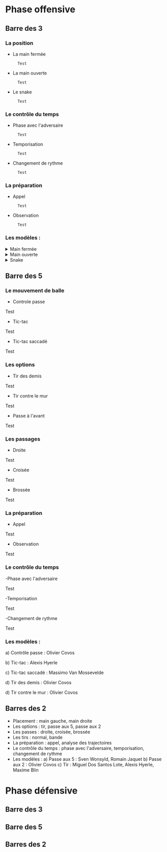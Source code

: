 
# Phase offensive

## Barre des 3

### La position 

- La main fermée

        Test 

- La main ouverte

        Test

- Le snake

        Test

### Le contrôle du temps

- Phase avec l'adversaire

        Test

- Temporisation

        Test

- Changement de rythme

        Test

### La préparation

- Appel

        Test

- Observation

        Test

### Les modèles :

<details>
<summary>Main fermée</summary>

**Sven Wonsyld**

**Damien Ledoux**

**Matthieu Noirez**

</details>

<details>
<summary>Main ouverte</summary>

<details>

<summary>Miguel Dos Santos Lote</summary>

![GIF demo](gif/dos_santos_off_3_ex1.gif)

![GIF demo](gif/dos_santos_off_3_ex2.gif)

![GIF demo](gif/dos_santos_off_3_ex3.gif)

</details>

<details>
<summary>Massimo Van Mossevelde</summary>

![GIF demo](gif/massimo_off_3_ex1.gif)

![GIF demo](gif/massimo_off_3_ex2.gif)

![GIF demo](gif/massimo_off_3_ex3.gif)

</details>

<details>
<summary>Olivier Covos</summary>

![GIF demo](gif/covos_off_3_ex1.gif)

![GIF demo](gif/covos_off_3_ex2.gif)

![GIF demo](gif/covos_off_3_ex3.gif)

</details>

**Olivier Covos**

</details>

<details>
<summary>Snake</summary>

**Alexis Hyerle**

**Enzo Covos**

**Julien Pierron**

</details>

## Barre des 5

### Le mouvement de balle
- Controle passe

Test
 
- Tic-tac

Test

- Tic-tac saccadé

Test

### Les options

- Tir des demis

Test

- Tir contre le mur

Test

- Passe à l'avant

Test

### Les passages

- Droite

Test

- Croisée

Test

- Brossée

Test

### La préparation

- Appel

Test

- Observation

Test

### Le contrôle du temps

-Phase avec l'adversaire

Test

-Temporisation

Test

-Changement de rythme

Test

### Les modèles :

a) Contrôle passe : Olivier Covos

b) Tic-tac : Alexis Hyerle

c) Tic-tac saccadé : Massimo Van Mossevelde

d) Tir des demis : Olivier Covos

d) Tir contre le mur : Olivier Covos

## Barres des 2
- Placement : main gauche, main droite
- Les options : tir, passe aux 5, passe aux 2
- Les passes : droite, croisée, brossée
- Les tirs : normal, bande
- La préparation : appel, analyse des trajectoires 
- Le contrôle du temps : phase avec l'adversaire, temporisation, changement de rythme
- Les modèles :
a) Passe aux 5 : Sven Wonsyld, Romain Jaquet
b) Passe aux 2 : Olivier Covos
c) Tir : Miguel Dos Santos Lote, Alexis Hyerle, Maxime Blin


# Phase défensive
## Barre des 3
## Barre des 5
## Barres des 2
